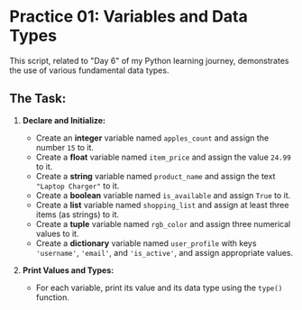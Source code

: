 # Practice 01: Variables and Data Types

This script, related to "Day 6" of my Python learning journey, demonstrates the use of various fundamental data types.

## The Task:

1.  **Declare and Initialize:**
    * Create an **integer** variable named `apples_count` and assign the number `15` to it.
    * Create a **float** variable named `item_price` and assign the value `24.99` to it.
    * Create a **string** variable named `product_name` and assign the text `"Laptop Charger"` to it.
    * Create a **boolean** variable named `is_available` and assign `True` to it.
    * Create a **list** variable named `shopping_list` and assign at least three items (as strings) to it.
    * Create a **tuple** variable named `rgb_color` and assign three numerical values to it.
    * Create a **dictionary** variable named `user_profile` with keys `'username'`, `'email'`, and `'is_active'`, and assign appropriate values.

2.  **Print Values and Types:**
    * For each variable, print its value and its data type using the `type()` function.